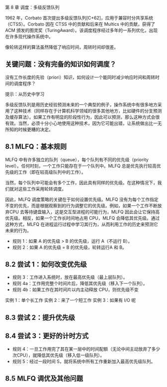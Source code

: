 第 8 章 调度：多级反馈队列

1962 年，Corbato 首次提出多级反馈队列[C+62]，应用于兼容时分共享系统（CTSS）。Corbato 因在 CTSS 中的贡献和后来在 Multics 中的贡献，获得了 ACM 颁发的图灵奖（TuringAward）。该调度程序经过多年的一系列优化，出现在许多现代操作系统中。

像轮转这样的算法虽然降低了响应时间，周转时间却很差。

## 关键问题：没有完备的知识如何调度？

没有工作长度的先验（priori）知识，如何设计一个能同时减少响应时间和周转时间的调度程序？

提示：从历史中学习

多级反馈队列是用历史经验预测未来的一个典型的例子，操作系统中有很多地方采用了这种技术（同样存在于计算机科学领域的很多其他地方，比如硬件的分支预测及缓存算法）。如果工作有明显的阶段性行为，因此可以预测，那么这种方式会很有效。当然，必须十分小心地使用这种技术，因为它可能出错，让系统做出比一无所知的时候更糟的决定。

## 8.1 MLFQ：基本规则

MLFQ 中有许多独立的队列（queue），每个队列有不同的优先级（priority level）。任何时刻，一个工作只能存在于一个队列中。MLFQ 总是优先执行较高优先级的工作（即在较高级队列中的工作）。

当然，每个队列中可能会有多个工作，因此具有同样的优先级。在这种情况下，我们就对这些工作采用轮转调度。

因此，MLFQ 调度策略的关键在于如何设置优先级。MLFQ 没有为每个工作指定不变的优先，而是根据观察到的行为调整它的优先级。例如，如果一个工作不断放弃CPU 去等待键盘输入，这是交互型进程的可能行为，MLFQ 因此会让它保持高优先级。相反，如果一个工作长时间地占用 CPU，MLFQ 会降低其优先级。通过这种方式，MLFQ 在进程运行过程中学习其行为，从而利用工作的历史来预测它未来的行为。

* 规则 1：如果 A 的优先级 > B 的优先级，运行 A（不运行 B）。
* 规则 2：如果 A 的优先级 = B 的优先级，轮转运行A 和 B。

## 8.2 尝试 1：如何改变优先级 

* 规则 3：工作进入系统时，放在最高优先级（最上层队列）。
* 规则 4a：工作用完整个时间片后，降低其优先级（移入下一个队列）。
* 规则 4b：如果工作在其时间片以内主动释放 CPU，则优先级不变

实例 1：单个长工作 
实例 2：来了一个短工作
实例 3：如果有 I/O 呢 

## 8.3 尝试 2：提升优先级

## 8.4 尝试 3：更好的计时方式

* 规则 4：一旦工作用完了其在某一层中的时间配额（无论中间主动放弃了多少次CPU），就降低其优先级（移入低一级队列）。
* 规则 5：经过一段时间 S，就将系统中所有工作重新加入最高优先级队列。

## 8.5 MLFQ 调优及其他问题 
